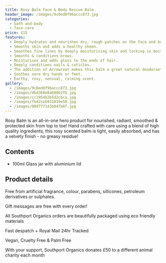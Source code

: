 ```yaml
---
title: Rosy Balm Face & Body Rescue Balm
header_image: /images/9c0ed0f96accc873.jpg
categories:
  - bath-and-body
  - face-care
price: £15
features:
  - Deeply hydrates and nourishes dry, rough patches on the face and body.
  - Smooths skin and adds a healthy sheen.
  - Smoothes fine lines by deeply moisturising skin and locking in moisture.
  - Smooths & conditions brows.
  - Moisturises and adds gloss to the ends of hair.
  - Deeply conditions nails & cuticles.
  - The addition of Arrowroot makes this balm a great natural deodorant.
  - Soothes sore dry hands or feet.
  - Earthy, rosy, sensual, calming scent.
gallery:
  - /images/9c0ed0f96accc873.jpg
  - /images/db4360e8a686b2f6.jpg
  - /images/cc1954b2b5d2cbca.jpg
  - /images/fb42ceb931819e58.jpg
  - /images/90d777143b047b87.jpg
---
```

Rosy Balm is an all-in-one hero product for nourished, radiant, smoothed & protected skin from top to toe! Hand crafted with care using a blend of high quality ingredients, this rosy scented balm is light, easily absorbed, and has a velvety finish - no greasy residue!

## Contents

- 100ml Glass jar with aluminium lid

## Product details

Free from artificial fragrance, colour, parabens, sillicones, petroleum derivatives or sulphates.

Gift messages are free with every order!

All Southport Organics orders are beautifully packaged using eco friendly materials

Fast despatch + Royal Mail 24hr Tracked

Vegan, Cruelty Free & Palm Free

With your support, Southport Organics donates £50 to a different animal charity each month
